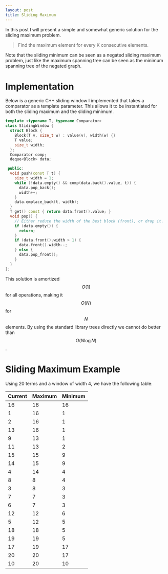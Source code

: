 ```yaml
---
layout: post
title: Sliding Maximum
---
```


In this post I will present a simple and somewhat generic solution for the
sliding maximum problem.

> Find the maximum element for every K consecutive elements.

Note that the sliding minimum can be seen as a negated sliding maximum problem,
just like the maximum spanning tree can be seen as the minimum spanning tree of
the negated graph.

# Implementation

Below is a generic C++ sliding window I implemented that takes a comparator as a
template parameter. This allows it to be instantiated for both the sliding
maximum and the sliding minimum.

```cpp
template <typename T, typename Comparator>
class SlidingWindow {
  struct Block {
    Block(T v, size_t w) : value(v), width(w) {}
    T value;
    size_t width;
  };
  Comparator comp;
  deque<Block> data;

 public:
  void push(const T t) {
    size_t width = 1;
    while (!data.empty() && comp(data.back().value, t)) {
      data.pop_back();
      width++;
    }
    data.emplace_back(t, width);
  }
  T get() const { return data.front().value; }
  void pop() {
    // Either reduce the width of the best block (front), or drop it.
    if (data.empty()) {
      return;
    }
    if (data.front().width > 1) {
      data.front().width--;
    } else {
      data.pop_front();
    }
  }
};
```

This solution is amortized $$O(1)$$ for all operations, making it $$O(N)$$ for
$$N$$ elements. By using the standard library trees directly we cannot do
better than $$O(N \log N)$$.

# Sliding Maximum Example

Using 20 terms and a window of width 4, we have the following table:

| Current | Maximum | Minimum |
|---------|---------|---------|
|      16 |      16 |      16 |
|       1 |      16 |       1 |
|       2 |      16 |       1 |
|      13 |      16 |       1 |
|       9 |      13 |       1 |
|      11 |      13 |       2 |
|      15 |      15 |       9 |
|      14 |      15 |       9 |
|       4 |      14 |       4 |
|       8 |       8 |       4 |
|       3 |       8 |       3 |
|       7 |       7 |       3 |
|       6 |       7 |       3 |
|      12 |      12 |       6 |
|       5 |      12 |       5 |
|      18 |      18 |       5 |
|      19 |      19 |       5 |
|      17 |      19 |      17 |
|      20 |      20 |      17 |
|      10 |      20 |      10 |
